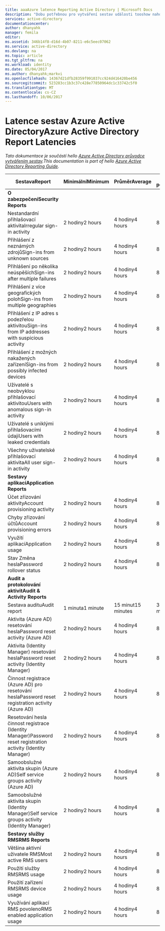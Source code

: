 ```yaml
---
title: aaaAzure latence Reporting Active Directory | Microsoft Docs
description: "Dobu potřebnou pro vytváření sestav události tooshow nahoru v Azure Active Directory"
services: active-directory
documentationcenter: 
author: dhanyahk
manager: femila
editor: 
ms.assetid: 346b14f8-d16d-4b07-8211-e6c5eec07062
ms.service: active-directory
ms.devlang: na
ms.topic: article
ms.tgt_pltfrm: na
ms.workload: identity
ms.date: 05/04/2017
ms.author: dhanyahk;markvi
ms.openlocfilehash: 14367d21dfb28359f991037cc924d416420be456
ms.sourcegitcommit: 523283cc1b3c37c428e77850964dc1c33742c5f0
ms.translationtype: MT
ms.contentlocale: cs-CZ
ms.lasthandoff: 10/06/2017
---
```

# <a name="azure-active-directory-report-latencies"></a><span data-ttu-id="4a66c-103">Latence sestav Azure Active Directory</span><span class="sxs-lookup"><span data-stu-id="4a66c-103">Azure Active Directory Report Latencies</span></span>
<span data-ttu-id="4a66c-104">*Tato dokumentace je součástí hello [Azure Active Directory průvodce vytvářením sestav](active-directory-reporting-guide.md).*</span><span class="sxs-lookup"><span data-stu-id="4a66c-104">*This documentation is part of hello [Azure Active Directory Reporting Guide](active-directory-reporting-guide.md).*</span></span>

| <span data-ttu-id="4a66c-105">Sestava</span><span class="sxs-lookup"><span data-stu-id="4a66c-105">Report</span></span> | <span data-ttu-id="4a66c-106">Minimální</span><span class="sxs-lookup"><span data-stu-id="4a66c-106">Minimum</span></span> | <span data-ttu-id="4a66c-107">Průměr</span><span class="sxs-lookup"><span data-stu-id="4a66c-107">Average</span></span> | <span data-ttu-id="4a66c-108">Maximální počet</span><span class="sxs-lookup"><span data-stu-id="4a66c-108">Maximum</span></span> |
| --- | --- | --- | --- |
| <span data-ttu-id="4a66c-109">**O zabezpečení**</span><span class="sxs-lookup"><span data-stu-id="4a66c-109">**Security Reports**</span></span> | | | |
| <span data-ttu-id="4a66c-110">Nestandardní přihlašovací aktivita</span><span class="sxs-lookup"><span data-stu-id="4a66c-110">Irregular sign-in activity</span></span> |<span data-ttu-id="4a66c-111">2 hodiny</span><span class="sxs-lookup"><span data-stu-id="4a66c-111">2 hours</span></span> |<span data-ttu-id="4a66c-112">4 hodiny</span><span class="sxs-lookup"><span data-stu-id="4a66c-112">4 hours</span></span> |<span data-ttu-id="4a66c-113">8 hodin</span><span class="sxs-lookup"><span data-stu-id="4a66c-113">8 hours</span></span> |
| <span data-ttu-id="4a66c-114">Přihlášení z neznámých zdrojů</span><span class="sxs-lookup"><span data-stu-id="4a66c-114">Sign-ins from unknown sources</span></span> |<span data-ttu-id="4a66c-115">2 hodiny</span><span class="sxs-lookup"><span data-stu-id="4a66c-115">2 hours</span></span> |<span data-ttu-id="4a66c-116">4 hodiny</span><span class="sxs-lookup"><span data-stu-id="4a66c-116">4 hours</span></span> |<span data-ttu-id="4a66c-117">8 hodin</span><span class="sxs-lookup"><span data-stu-id="4a66c-117">8 hours</span></span> |
| <span data-ttu-id="4a66c-118">Přihlášení po několika neúspěších</span><span class="sxs-lookup"><span data-stu-id="4a66c-118">Sign-ins after multiple failures</span></span> |<span data-ttu-id="4a66c-119">2 hodiny</span><span class="sxs-lookup"><span data-stu-id="4a66c-119">2 hours</span></span> |<span data-ttu-id="4a66c-120">4 hodiny</span><span class="sxs-lookup"><span data-stu-id="4a66c-120">4 hours</span></span> |<span data-ttu-id="4a66c-121">8 hodin</span><span class="sxs-lookup"><span data-stu-id="4a66c-121">8 hours</span></span> |
| <span data-ttu-id="4a66c-122">Přihlášení z více geografických poloh</span><span class="sxs-lookup"><span data-stu-id="4a66c-122">Sign-ins from multiple geographies</span></span> |<span data-ttu-id="4a66c-123">2 hodiny</span><span class="sxs-lookup"><span data-stu-id="4a66c-123">2 hours</span></span> |<span data-ttu-id="4a66c-124">4 hodiny</span><span class="sxs-lookup"><span data-stu-id="4a66c-124">4 hours</span></span> |<span data-ttu-id="4a66c-125">8 hodin</span><span class="sxs-lookup"><span data-stu-id="4a66c-125">8 hours</span></span> |
| <span data-ttu-id="4a66c-126">Přihlášení z IP adres s podezřelou aktivitou</span><span class="sxs-lookup"><span data-stu-id="4a66c-126">Sign-ins from IP addresses with suspicious activity</span></span> |<span data-ttu-id="4a66c-127">2 hodiny</span><span class="sxs-lookup"><span data-stu-id="4a66c-127">2 hours</span></span> |<span data-ttu-id="4a66c-128">4 hodiny</span><span class="sxs-lookup"><span data-stu-id="4a66c-128">4 hours</span></span> |<span data-ttu-id="4a66c-129">8 hodin</span><span class="sxs-lookup"><span data-stu-id="4a66c-129">8 hours</span></span> |
| <span data-ttu-id="4a66c-130">Přihlášení z možných nakažených zařízení</span><span class="sxs-lookup"><span data-stu-id="4a66c-130">Sign-ins from possibly infected devices</span></span> |<span data-ttu-id="4a66c-131">2 hodiny</span><span class="sxs-lookup"><span data-stu-id="4a66c-131">2 hours</span></span> |<span data-ttu-id="4a66c-132">4 hodiny</span><span class="sxs-lookup"><span data-stu-id="4a66c-132">4 hours</span></span> |<span data-ttu-id="4a66c-133">8 hodin</span><span class="sxs-lookup"><span data-stu-id="4a66c-133">8 hours</span></span> |
| <span data-ttu-id="4a66c-134">Uživatelé s neobvyklou přihlašovací aktivitou</span><span class="sxs-lookup"><span data-stu-id="4a66c-134">Users with anomalous sign-in activity</span></span> |<span data-ttu-id="4a66c-135">2 hodiny</span><span class="sxs-lookup"><span data-stu-id="4a66c-135">2 hours</span></span> |<span data-ttu-id="4a66c-136">4 hodiny</span><span class="sxs-lookup"><span data-stu-id="4a66c-136">4 hours</span></span> |<span data-ttu-id="4a66c-137">8 hodin</span><span class="sxs-lookup"><span data-stu-id="4a66c-137">8 hours</span></span> |
| <span data-ttu-id="4a66c-138">Uživatelé s uniklými přihlašovacími údaji</span><span class="sxs-lookup"><span data-stu-id="4a66c-138">Users with leaked credentials</span></span> |<span data-ttu-id="4a66c-139">2 hodiny</span><span class="sxs-lookup"><span data-stu-id="4a66c-139">2 hours</span></span> |<span data-ttu-id="4a66c-140">4 hodiny</span><span class="sxs-lookup"><span data-stu-id="4a66c-140">4 hours</span></span> |<span data-ttu-id="4a66c-141">8 hodin</span><span class="sxs-lookup"><span data-stu-id="4a66c-141">8 hours</span></span> |
| <span data-ttu-id="4a66c-142">Všechny uživatelské přihlašovací aktivita</span><span class="sxs-lookup"><span data-stu-id="4a66c-142">All user sign-in activity</span></span> |<span data-ttu-id="4a66c-143">2 hodiny</span><span class="sxs-lookup"><span data-stu-id="4a66c-143">2 hours</span></span> |<span data-ttu-id="4a66c-144">4 hodiny</span><span class="sxs-lookup"><span data-stu-id="4a66c-144">4 hours</span></span> |<span data-ttu-id="4a66c-145">8 hodin</span><span class="sxs-lookup"><span data-stu-id="4a66c-145">8 hours</span></span> |
| <span data-ttu-id="4a66c-146">**Sestavy aplikací**</span><span class="sxs-lookup"><span data-stu-id="4a66c-146">**Application Reports**</span></span> | | | |
| <span data-ttu-id="4a66c-147">Účet zřizování aktivity</span><span class="sxs-lookup"><span data-stu-id="4a66c-147">Account provisioning activity</span></span> |<span data-ttu-id="4a66c-148">2 hodiny</span><span class="sxs-lookup"><span data-stu-id="4a66c-148">2 hours</span></span> |<span data-ttu-id="4a66c-149">4 hodiny</span><span class="sxs-lookup"><span data-stu-id="4a66c-149">4 hours</span></span> |<span data-ttu-id="4a66c-150">8 hodin</span><span class="sxs-lookup"><span data-stu-id="4a66c-150">8 hours</span></span> |
| <span data-ttu-id="4a66c-151">Chyby zřizování účtů</span><span class="sxs-lookup"><span data-stu-id="4a66c-151">Account provisioning errors</span></span> |<span data-ttu-id="4a66c-152">2 hodiny</span><span class="sxs-lookup"><span data-stu-id="4a66c-152">2 hours</span></span> |<span data-ttu-id="4a66c-153">4 hodiny</span><span class="sxs-lookup"><span data-stu-id="4a66c-153">4 hours</span></span> |<span data-ttu-id="4a66c-154">8 hodin</span><span class="sxs-lookup"><span data-stu-id="4a66c-154">8 hours</span></span> |
| <span data-ttu-id="4a66c-155">Využití aplikací</span><span class="sxs-lookup"><span data-stu-id="4a66c-155">Application usage</span></span> |<span data-ttu-id="4a66c-156">2 hodiny</span><span class="sxs-lookup"><span data-stu-id="4a66c-156">2 hours</span></span> |<span data-ttu-id="4a66c-157">4 hodiny</span><span class="sxs-lookup"><span data-stu-id="4a66c-157">4 hours</span></span> |<span data-ttu-id="4a66c-158">8 hodin</span><span class="sxs-lookup"><span data-stu-id="4a66c-158">8 hours</span></span> |
| <span data-ttu-id="4a66c-159">Stav Změna hesla</span><span class="sxs-lookup"><span data-stu-id="4a66c-159">Password rollover status</span></span> |<span data-ttu-id="4a66c-160">2 hodiny</span><span class="sxs-lookup"><span data-stu-id="4a66c-160">2 hours</span></span> |<span data-ttu-id="4a66c-161">4 hodiny</span><span class="sxs-lookup"><span data-stu-id="4a66c-161">4 hours</span></span> |<span data-ttu-id="4a66c-162">8 hodin</span><span class="sxs-lookup"><span data-stu-id="4a66c-162">8 hours</span></span> |
| <span data-ttu-id="4a66c-163">**Audit a protokolování aktivit**</span><span class="sxs-lookup"><span data-stu-id="4a66c-163">**Audit & Activity Reports**</span></span> | | | |
| <span data-ttu-id="4a66c-164">Sestava auditu</span><span class="sxs-lookup"><span data-stu-id="4a66c-164">Audit report</span></span> |<span data-ttu-id="4a66c-165">1 minuta</span><span class="sxs-lookup"><span data-stu-id="4a66c-165">1 minute</span></span> |<span data-ttu-id="4a66c-166">15 minut</span><span class="sxs-lookup"><span data-stu-id="4a66c-166">15 minutes</span></span> |<span data-ttu-id="4a66c-167">30 minut</span><span class="sxs-lookup"><span data-stu-id="4a66c-167">30 minutes</span></span> |
| <span data-ttu-id="4a66c-168">Aktivita (Azure AD) resetování hesla</span><span class="sxs-lookup"><span data-stu-id="4a66c-168">Password reset activity (Azure AD)</span></span> |<span data-ttu-id="4a66c-169">2 hodiny</span><span class="sxs-lookup"><span data-stu-id="4a66c-169">2 hours</span></span> |<span data-ttu-id="4a66c-170">4 hodiny</span><span class="sxs-lookup"><span data-stu-id="4a66c-170">4 hours</span></span> |<span data-ttu-id="4a66c-171">8 hodin</span><span class="sxs-lookup"><span data-stu-id="4a66c-171">8 hours</span></span> |
| <span data-ttu-id="4a66c-172">Aktivita (Identity Manager) resetování hesla</span><span class="sxs-lookup"><span data-stu-id="4a66c-172">Password reset activity (Identity Manager)</span></span> |<span data-ttu-id="4a66c-173">2 hodiny</span><span class="sxs-lookup"><span data-stu-id="4a66c-173">2 hours</span></span> |<span data-ttu-id="4a66c-174">4 hodiny</span><span class="sxs-lookup"><span data-stu-id="4a66c-174">4 hours</span></span> |<span data-ttu-id="4a66c-175">8 hodin</span><span class="sxs-lookup"><span data-stu-id="4a66c-175">8 hours</span></span> |
| <span data-ttu-id="4a66c-176">Činnost registrace (Azure AD) pro resetování hesla</span><span class="sxs-lookup"><span data-stu-id="4a66c-176">Password reset registration activity (Azure AD)</span></span> |<span data-ttu-id="4a66c-177">2 hodiny</span><span class="sxs-lookup"><span data-stu-id="4a66c-177">2 hours</span></span> |<span data-ttu-id="4a66c-178">4 hodiny</span><span class="sxs-lookup"><span data-stu-id="4a66c-178">4 hours</span></span> |<span data-ttu-id="4a66c-179">8 hodin</span><span class="sxs-lookup"><span data-stu-id="4a66c-179">8 hours</span></span> |
| <span data-ttu-id="4a66c-180">Resetování hesla činnost registrace (Identity Manager)</span><span class="sxs-lookup"><span data-stu-id="4a66c-180">Password reset registration activity (Identity Manager)</span></span> |<span data-ttu-id="4a66c-181">2 hodiny</span><span class="sxs-lookup"><span data-stu-id="4a66c-181">2 hours</span></span> |<span data-ttu-id="4a66c-182">4 hodiny</span><span class="sxs-lookup"><span data-stu-id="4a66c-182">4 hours</span></span> |<span data-ttu-id="4a66c-183">8 hodin</span><span class="sxs-lookup"><span data-stu-id="4a66c-183">8 hours</span></span> |
| <span data-ttu-id="4a66c-184">Samoobslužné aktivita skupin (Azure AD)</span><span class="sxs-lookup"><span data-stu-id="4a66c-184">Self service groups activity (Azure AD)</span></span> |<span data-ttu-id="4a66c-185">2 hodiny</span><span class="sxs-lookup"><span data-stu-id="4a66c-185">2 hours</span></span> |<span data-ttu-id="4a66c-186">4 hodiny</span><span class="sxs-lookup"><span data-stu-id="4a66c-186">4 hours</span></span> |<span data-ttu-id="4a66c-187">8 hodin</span><span class="sxs-lookup"><span data-stu-id="4a66c-187">8 hours</span></span> |
| <span data-ttu-id="4a66c-188">Samoobslužné aktivita skupin (Identity Manager)</span><span class="sxs-lookup"><span data-stu-id="4a66c-188">Self service groups activity (Identity Manager)</span></span> |<span data-ttu-id="4a66c-189">2 hodiny</span><span class="sxs-lookup"><span data-stu-id="4a66c-189">2 hours</span></span> |<span data-ttu-id="4a66c-190">4 hodiny</span><span class="sxs-lookup"><span data-stu-id="4a66c-190">4 hours</span></span> |<span data-ttu-id="4a66c-191">8 hodin</span><span class="sxs-lookup"><span data-stu-id="4a66c-191">8 hours</span></span> |
| <span data-ttu-id="4a66c-192">**Sestavy služby RMS**</span><span class="sxs-lookup"><span data-stu-id="4a66c-192">**RMS Reports**</span></span> | | | |
| <span data-ttu-id="4a66c-193">Většina aktivní uživatele RMS</span><span class="sxs-lookup"><span data-stu-id="4a66c-193">Most active RMS users</span></span> |<span data-ttu-id="4a66c-194">2 hodiny</span><span class="sxs-lookup"><span data-stu-id="4a66c-194">2 hours</span></span> |<span data-ttu-id="4a66c-195">4 hodiny</span><span class="sxs-lookup"><span data-stu-id="4a66c-195">4 hours</span></span> |<span data-ttu-id="4a66c-196">8 hodin</span><span class="sxs-lookup"><span data-stu-id="4a66c-196">8 hours</span></span> |
| <span data-ttu-id="4a66c-197">Použití služby RMS</span><span class="sxs-lookup"><span data-stu-id="4a66c-197">RMS usage</span></span> |<span data-ttu-id="4a66c-198">2 hodiny</span><span class="sxs-lookup"><span data-stu-id="4a66c-198">2 hours</span></span> |<span data-ttu-id="4a66c-199">4 hodiny</span><span class="sxs-lookup"><span data-stu-id="4a66c-199">4 hours</span></span> |<span data-ttu-id="4a66c-200">8 hodin</span><span class="sxs-lookup"><span data-stu-id="4a66c-200">8 hours</span></span> |
| <span data-ttu-id="4a66c-201">Použití zařízení RMS</span><span class="sxs-lookup"><span data-stu-id="4a66c-201">RMS device usage</span></span> |<span data-ttu-id="4a66c-202">2 hodiny</span><span class="sxs-lookup"><span data-stu-id="4a66c-202">2 hours</span></span> |<span data-ttu-id="4a66c-203">4 hodiny</span><span class="sxs-lookup"><span data-stu-id="4a66c-203">4 hours</span></span> |<span data-ttu-id="4a66c-204">8 hodin</span><span class="sxs-lookup"><span data-stu-id="4a66c-204">8 hours</span></span> |
| <span data-ttu-id="4a66c-205">Využívání aplikací RMS povoleno</span><span class="sxs-lookup"><span data-stu-id="4a66c-205">RMS enabled application usage</span></span> |<span data-ttu-id="4a66c-206">2 hodiny</span><span class="sxs-lookup"><span data-stu-id="4a66c-206">2 hours</span></span> |<span data-ttu-id="4a66c-207">4 hodiny</span><span class="sxs-lookup"><span data-stu-id="4a66c-207">4 hours</span></span> |<span data-ttu-id="4a66c-208">8 hodin</span><span class="sxs-lookup"><span data-stu-id="4a66c-208">8 hours</span></span> |

